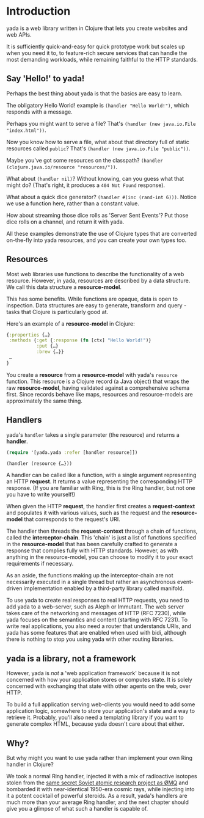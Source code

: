 # Introduction

yada is a web library written in Clojure that lets you create websites and web APIs.

It is sufficiently quick-and-easy for quick prototype work but scales up when you need it to, to feature-rich secure services that can handle the most demanding workloads, while remaining faithful to the HTTP standards.

## Say 'Hello!' to yada!

Perhaps the best thing about yada is that the basics are easy to learn.

The obligatory Hello World! example is `(handler "Hello World!")`, which responds with a message.

Perhaps you might want to serve a file? That's `(handler (new java.io.File "index.html"))`.

Now you know how to serve a file, what about that directory full of static resources called `public`? That's `(handler (new java.io.File "public"))`.

Maybe you've got some resources on the classpath? `(handler (clojure.java.io/resource "resources/"))`.

What about `(handler nil)`? Without knowing, can you guess what that might do? (That's right, it produces a `404 Not Found` response).

What about a quick dice generator? `(handler #(inc (rand-int 6)))`. Notice we use a function here, rather than a constant value.

How about streaming those dice rolls as 'Server Sent Events'? Put those dice rolls on a channel, and return it with yada.

All these examples demonstrate the use of Clojure types that are converted on-the-fly into yada resources, and you can create your own types too.

## Resources

Most web libraries use functions to describe the functionality of a web resource. However, in yada, resources are described by a data structure. We call this data structure a __resource-model__.

This has some benefits. While functions are opaque, data is open to inspection. Data structures are easy to generate, transform and query - tasks that Clojure is particularly good at.

Here's an example of a __resource-model__ in Clojure:

```clojure
{:properties {…}
 :methods {:get {:response (fn [ctx] "Hello World!")}
           :put {…}
           :brew {…}}
 …
}
```

You create a __resource__ from a __resource-model__ with yada's `resource` function. This resource is a Clojure record (a Java object) that wraps the raw __resource-model__, having validated against a comprehensive schema first. Since records behave like maps, resources and resource-models are approximately the same thing.

## Handlers

yada's `handler` takes a single parameter (the resource) and returns a __handler__.

```clojure
(require '[yada.yada :refer [handler resource]])

(handler (resource {…}))
```

A handler can be called like a function, with a single argument representing an HTTP __request__. It returns a value representing the corresponding HTTP response. (If you are familiar with Ring, this is the Ring handler, but not one you have to write yourself!)

When given the HTTP __request__, the handler first creates a __request-context__ and populates it with various values, such as the request and the __resource-model__ that corresponds to the request's URI.

The handler then threads the __request-context__ through a chain of functions, called the __interceptor-chain__. This 'chain' is just a list of functions specified in the __resource-model__ that has been carefully crafted to generate a response that complies fully with HTTP standards. However, as with anything in the resource-model, you can choose to modify it to your exact requirements if necessary.

As an aside, the functions making up the interceptor-chain are not necessarily executed in a single thread but rather an asynchronous event-driven implementation enabled by a third-party library called manifold.

To use yada to create real responses to real HTTP requests, you need to add yada to a web-server, such as Aleph or Immutant. The web server takes care of the networking and messages of HTTP (RFC 7230), while yada focuses on the semantics and content (starting with RFC 7231). To write real applications, you also need a router that understands URIs, and yada has some features that are enabled when used with bidi, although there is nothing to stop you using yada with other routing libraries.

## yada is a library, not a framework

However, yada is _not_ a 'web application framework' because it is not concerned with how your application stores or computes state. It is solely concerned with exchanging that state with other agents on the web, over HTTP.

To build a full application serving web-clients you would need to add some application logic, somewhere to store your application's state and a way to retrieve it. Probably, you'll also need a templating library if you want to generate complex HTML, because yada doesn't care about that either.

## Why?

But why might you want to use yada rather than implement your own Ring handler in Clojure?

We took a normal Ring handler, injected it with a mix of radioactive isotopes stolen from the [same secret Soviet atomic research project as ØMQ](http://zguide.zeromq.org/page:all) and bombarded it with near-identical 1950-era cosmic rays, while injecting into it a potent cocktail of powerful steroids. As a result, yada's handlers are much more than your average Ring handler, and the next chapter should give you a glimpse of what such a handler is capable of.
